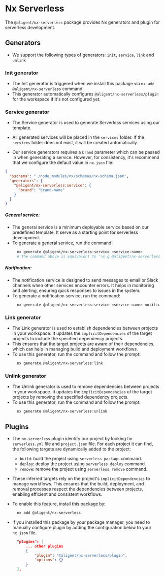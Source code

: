 # Nx Serverless

The `@aligent/nx-serverless` package provides Nx generators and plugin for serverless development.

## Generators

- We support the following types of generators: `init`, `service`, `link` and `unlink`

### Init generator

- The Init generator is triggered when we install this package via `nx add @aligent/nx-serverless` command.
- This generator automatically configures `@aligent/nx-serverless/plugin` for the workspace if it's not configured yet.

### Service generator

- The Service generator is used to generate Serverless services using our template.

- All generated services will be placed in the `services` folder. If the `services` folder does not exist, it will be created automatically.

- Our service generators requires a `brand` parameter which can be passed in when generating a service. However, for consistency, it's recommend that we configure the default value in `nx.json` file:

```json
{
  "$schema": "./node_modules/nx/schemas/nx-schema.json",
  "generators": {
    "@aligent/nx-serverless:service": {
      "brand": "brand-name"
    }
  }
}
```

##### General service:

- The general service is a minimum deployable service based on our predefined template. It serve as a starting point for serverless development.
- To generate a general service, run the command:
  ```bash
    nx generate @aligent/nx-serverless:service <service-name>
    # The command above is equivalent to 'nx g @aligent/nx-serverless:service <service-name> general'
  ```

##### Notification:

- The notification service is designed to send messages to email or Slack channels when other services encounter errors. It helps in monitoring and alerting, ensuring quick responses to issues in the system.
- To generate a notification service, run the command:
  ```bash
    nx generate @aligent/nx-serverless:service <service-name> notification
  ```

### Link generator

- The Link generator is used to establish dependencies between projects in your workspace. It updates the `implicitDependencies` of the target projects to include the specified dependency projects.
- This ensures that the target projects are aware of their dependencies, which can help in managing build and deployment workflows.
- To use this generator, run the command and follow the prompt:
  ```bash
    nx generate @aligent/nx-serverless:link
  ```

### Unlink generator

- The Unlink generator is used to remove dependencies between projects in your workspace. It updates the `implicitDependencies` of the target projects by removing the specified dependency projects.
- To use this generator, run the command and follow the prompt:
  ```bash
    nx generate @aligent/nx-serverless:unlink
  ```

## Plugins

- The `nx-serverless` plugin identify our project by looking for `serverless.yml` file and `project.json` file. For each project it can find, the following targets are dynamically added to the project:
  - `build`: build the project using `serverless package` command.
  - `deploy`: deploy the project using `serverless deploy` command.
  - `remove`: remove the project using `serverless remove` command.
- These inferred targets rely on the project's `implicitDependencies` to manage workflows. This ensures that the build, deployment, and removal processes respect the dependencies between projects, enabling efficient and consistent workflows.

- To enable this feature, install this package by:
  ```bash
    nx add @aligent/nx-serverless
  ```
- If you installed this package by your package manager, you need to manually configure plugin by adding the configuration below to your `nx.json` file.
  ```json
    "plugins": [
        ... other plugins
        {
            "plugin": "@aligent/nx-serverless/plugin",
            "options": {}
        }
    ],
  ```
